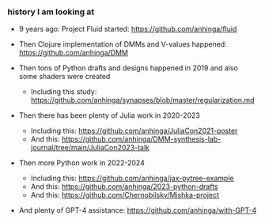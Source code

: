 ### history I am looking at

  * 9 years ago: Project Fluid started: https://github.com/anhinga/fluid

  * Then Clojure implementation of DMMs and V-values happened: https://github.com/anhinga/DMM

  * Then tons of Python drafts and designs happened in 2019 and also some shaders were created

    * Including this study: https://github.com/anhinga/synapses/blob/master/regularization.md 

  * Then there has been plenty of Julia work in 2020-2023

    * Including this: https://github.com/anhinga/JuliaCon2021-poster
    * And this: https://github.com/anhinga/DMM-synthesis-lab-journal/tree/main/JuliaCon2023-talk

  * Then more Python work in 2022-2024

    * Including this: https://github.com/anhinga/jax-pytree-example
    * And this: https://github.com/anhinga/2023-python-drafts
    * And this: https://github.com/Chernobilsky/Mishka-project

  * And plenty of GPT-4 assistance: https://github.com/anhinga/with-GPT-4 
